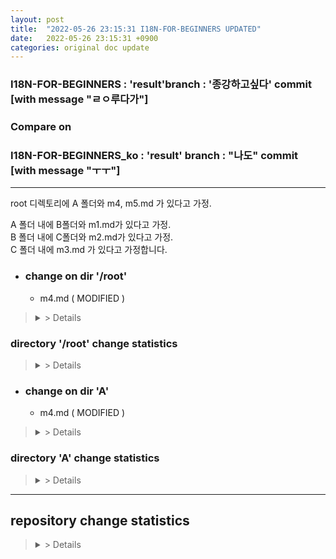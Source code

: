 ```yaml
---
layout: post
title:  "2022-05-26 23:15:31 I18N-FOR-BEGINNERS UPDATED"
date:   2022-05-26 23:15:31 +0900
categories: original doc update
---
```


### I18N-FOR-BEGINNERS : 'result'branch : '종강하고싶다' commit [with message "ㄹㅇ루다가"]
### Compare on 
### I18N-FOR-BEGINNERS_ko : 'result' branch : "나도" commit [with message "ㅜㅜ"]
---

root 디렉토리에 A 폴더와 m4, m5.md 가 있다고 가정.

 A 폴더 내에 B폴더와 m1.md가 있다고 가정.  
 B 폴더 내에 C폴더와 m2.md가 있다고 가정.  
 C 폴더 내에 m3.md 가 있다고 가정합니다.  


* ### change on dir '/root'

  - m4.md ( MODIFIED )
><details> <summary> > Details </summary> <div markdown="1">
>committed change on /m4.md  
><span style="color:#808080">| line 12 - </span>
><span style="color:#008000">| line 12 This sentence added </span>
>  
>| line 15 Thie sentence will be modified
>| line 15 Hello world!
>
>---
> as total, 30 words added. 12 words deleted. 
> m3.md in 'I18N-FOR-BEGINNERS' repo ( updated ) has 300 word.
> m3.md in 'I18N-FOR-BEGINNERS_ko' repo ( had been updated on 2022-05-20 ) has 290 word.
> Approximately 10 words need to be translated added.
>  
>> Added words( need te be translated ) rate 96.5% ( 290 / 300 words )
>
></div>
></details>

### directory '/root' change statistics
><details> <summary> > Details 
></summary> <div markdown="1"
>
> ### With directory '/root'
>  
>  
> /m4.md : 30 words added. 30 words deleted. 
>
> ( 대충 리스트 업 )
>
> /m444.md : 30 words added. 29 words deleted. 
>
>---
> as total, 150 words added. 100 words deleted.
>
> /root in 'I18N-FOR-BEGINNERS' reop ( updated ) has 6000 word.
>  
> /root in 'I18N-FOR-BEGINNERS_ko' repo ( had been updated on 2022-05-20 ) has 5900 word.
>  
> Approximately 100 words need to be translated added.
>  
>> Added words(need te be translated) rate 98.5% ( 5900 / 6000 words )
></div>
></details>




* ### change on dir 'A'

  - m4.md ( MODIFIED )
><details> <summary> > Details </summary> <div markdown="1">
>
>committed change on /sampel/docs/A/m3.md
>
><span style="color:#808080">| line 12 - </span>
>  
><span style="color:#008000">| line 12 This sentence2 added </span>
>  
>
>| line 15 Thie sentence2 will be modified
>  
>| line 15 Hello world!
>  
>---
> as total, 30 words added. 12 words deleted. 
>
> m3.md in 'I18N-FOR-BEGINNERS' repo ( updated ) has 3000 word.
>  
> m3.md in 'I18N-FOR-BEGINNERS_ko' repo ( had been updated on 2022-05-20 ) has 2900 word.
>  
> Approximately 100 words need to be translated added.
>  
>> Added words(need te be translated) rate 96.5% ( 2900 / 3000 words )
>
></div>
></details>

### directory 'A' change statistics
><details> <summary> > Details 
></summary> <div markdown="1"
>
>### With directory 'A'
>  
>/A/m1.md : 30 words added. 30 words deleted. 
>  
>/A/B/m2.md : 30 words added. 29 words deleted. 
>  
>/A/B/C/m3.md : 30 words added. 28 words deleted.
>
>---
>as total, 150 words added. 100 words deleted.
>
>/A in 'I18N-FOR-BEGINNERS' repo (updated ) has 6000 word.
>  
>/A in 'I18N-FOR-BEGINNERS_ko' repo ( had been updated on 2022-05-20 ) has 5900 word.
>  
>Approximately 100 words need to be translated added.
>  
>> Added words(need te be translated) rate 98.5% ( 5900 / 6000 words )
></div>
></details>


---
## repository change statistics
><details> <summary> > Details 
></summary> <div markdown="1"
>
>### With repo 'I18N-FOR-BEGINNERS'
>  
>'..' dir : 30 words added. 30 words deleted. 
>  
>'A' dir : 30 words added. 29 words deleted. 
>  
>'B' dir : 30 words added. 28 words deleted.
>
>'C' dir : 40 words added. 20 words deleted.
>
>---
>as total, 3000 words added. 1200 words deleted.
>
>'main' branch on 'I18N' repo ( updated ) has 90000 words.
>
>'main' branch on 'I18N-FOR-BEGINNERS' repo ( had been updated on 2022-05-20 ) has 89000 words.
>  
>Approximately 9000 words need to be translated added.
>  
>>Added words(need te be translated) rate 98.5% ( 89000 / 90000 words )
></div>
></details>
